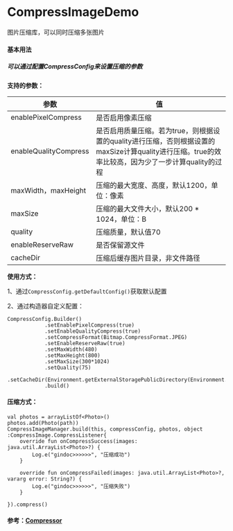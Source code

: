 # CompressImageDemo
图片压缩库，可以同时压缩多张图片

#### 基本用法

##### 可以通过配置CompressConfig来设置压缩的参数

__支持的参数：__

参数|值
-|-
enablePixelCompress		|	是否启用像素压缩
enableQualityCompress	|	是否启用质量压缩。若为true，则根据设置的quality进行压缩，否则根据设置的maxSize计算quality进行压缩。true的效率比较高，因为少了一步计算quality的过程
maxWidth，maxHeight		|	压缩的最大宽度、高度，默认1200，单位：像素
maxSize					|	压缩的最大文件大小，默认200 * 1024，单位：B
quality					|	压缩质量，默认值70
enableReserveRaw		|	是否保留源文件
cacheDir				|	压缩后缓存图片目录，非文件路径

__使用方式：__

1、通过`CompressConfig.getDefaultConfig()`获取默认配置

2、通过构造器自定义配置：
```
CompressConfig.Builder()
            .setEnablePixelCompress(true)
            .setEnableQualityCompress(true)
            .setCompressFormat(Bitmap.CompressFormat.JPEG)
            .setEnableReserveRaw(true)
            .setMaxWidth(480)
            .setMaxHeight(800)
            .setMaxSize(300*1024)
            .setQuality(75)
            .setCacheDir(Environment.getExternalStoragePublicDirectory(Environment.DIRECTORY_PICTURES).absolutePath)
            .build()
```


#### 压缩方式：

```
val photos = arrayListOf<Photo>()
photos.add(Photo(path))
CompressImageManager.build(this, compressConfig, photos, object :CompressImage.CompressListener{
    override fun onCompressSuccess(images: java.util.ArrayList<Photo>?) {
        Log.e("gindoc>>>>>>", "压缩成功")
    }

    override fun onCompressFailed(images: java.util.ArrayList<Photo>?, vararg error: String?) {
		Log.e("gindoc>>>>>>", "压缩失败")
    }

}).compress()
```

#### 参考：[Compressor](https://github.com/zetbaitsu/Compressor)

